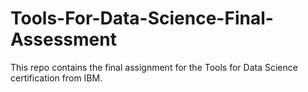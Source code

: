 # Tools-For-Data-Science-Final-Assessment
This repo contains the final assignment for the Tools for Data Science certification from IBM.
